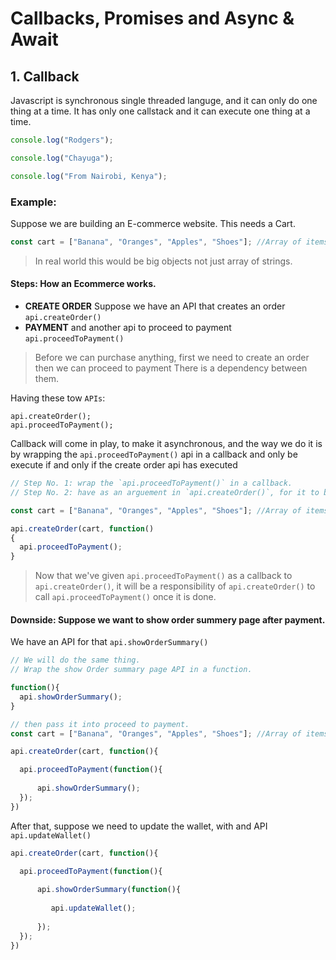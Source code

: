 # Callbacks, Promises and Async & Await

## 1. Callback

Javascript is synchronous single threaded languge, and it can only do one thing at a time.
It has only one callstack and it can execute one thing at a time.

```Javascript
console.log("Rodgers");

console.log("Chayuga");

console.log("From Nairobi, Kenya");
```

### Example:
Suppose we are building an E-commerce website.
This needs a Cart.

```Javascript
const cart = ["Banana", "Oranges", "Apples", "Shoes"]; //Array of items in a Cart.

```

> In real world this would be big objects not just array of strings.

#### Steps: How an Ecommerce works.
 * **CREATE ORDER**
 Suppose we have an API that creates an order `api.createOrder()`
 * **PAYMENT**
 and another api to proceed to payment `api.proceedToPayment()`

> Before we can purchase anything, first we need to create an order then we can proceed to payment
> There is a dependency between them.

Having these tow `APIs`:

```Javscript
api.createOrder();
api.proceedToPayment();
```

Callback will come in play, to make it asynchronous, and the way we do it is by wrapping the `api.proceedToPayment()` api in a callback and only be execute if and only if the create order api has executed

```Javascript
// Step No. 1: wrap the `api.proceedToPayment()` in a callback.
// Step No. 2: have as an arguement in `api.createOrder()`, for it to be executed after order has been created.

const cart = ["Banana", "Oranges", "Apples", "Shoes"]; //Array of items in a Cart.

api.createOrder(cart, function()
{
  api.proceedToPayment();
}
```

> Now that we've given `api.proceedToPayment()` as a callback to `api.createOrder()`, it will be a responsibility of `api.createOrder()` to call `api.proceedToPayment()` once it is done.

#### Downside: Suppose we want to show order summery page after payment.

We have an API for that `api.showOrderSummary()`

```Javascript
// We will do the same thing.
// Wrap the show Order summary page API in a function.

function(){
  api.showOrderSummary();
}

// then pass it into proceed to payment.
const cart = ["Banana", "Oranges", "Apples", "Shoes"]; //Array of items in a Cart.

api.createOrder(cart, function(){

  api.proceedToPayment(function(){
  
      api.showOrderSummary();
  });
})

```

After that, suppose we need to update the wallet, with and API `api.updateWallet()`

```Javascript
api.createOrder(cart, function(){

  api.proceedToPayment(function(){
  
      api.showOrderSummary(function(){
         
         api.updateWallet();
         
      });
  });
})

```
